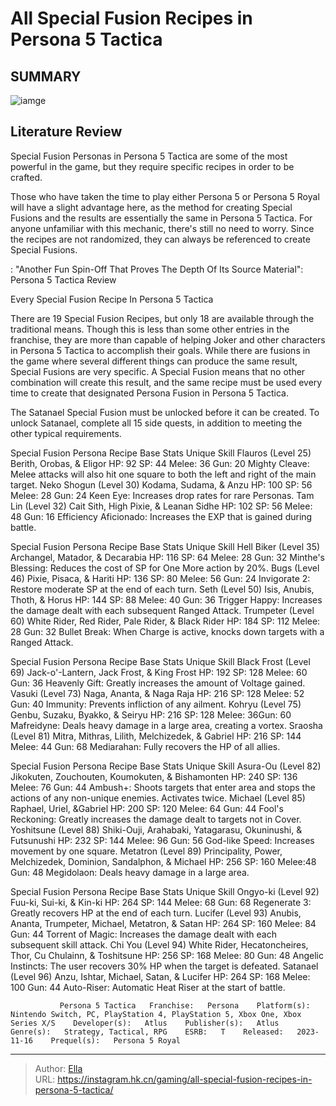 # All Special Fusion Recipes in Persona 5 Tactica


## SUMMARY 

![iamge](https://static1.srcdn.com/wordpress/wp-content/uploads/2023/11/all-special-fusion-recipes-in-persona-5-tactica.jpg)

## Literature Review

Special Fusion Personas in Persona 5 Tactica are some of the most powerful in the game, but they require specific recipes in order to be crafted.





Those who have taken the time to play either Persona 5 or Persona 5 Royal will have a slight advantage here, as the method for creating Special Fusions and the results are essentially the same in Persona 5 Tactica. For anyone unfamiliar with this mechanic, there&#39;s still no need to worry. Since the recipes are not randomized, they can always be referenced to create Special Fusions.




 : &#34;Another Fun Spin-Off That Proves The Depth Of Its Source Material&#34;: Persona 5 Tactica Review


 Every Special Fusion Recipe In Persona 5 Tactica 
         

There are 19 Special Fusion Recipes, but only 18 are available through the traditional means. Though this is less than some other entries in the franchise, they are more than capable of helping Joker and other characters in Persona 5 Tactica to accomplish their goals. While there are fusions in the game where several different things can produce the same result, Special Fusions are very specific. A Special Fusion means that no other combination will create this result, and the same recipe must be used every time to create that designated Persona Fusion in Persona 5 Tactica.



The Satanael Special Fusion must be unlocked before it can be created. To unlock Satanael, complete all 15 side quests, in addition to meeting the other typical requirements.







  Special Fusion Persona   Recipe   Base Stats   Unique Skill    Flauros (Level 25)   Berith, Orobas, &amp; Eligor   HP: 92 SP: 44 Melee: 36 Gun: 20   Mighty Cleave: Melee attacks will also hit one square to both the left and right of the main target.    Neko Shogun (Level 30)   Kodama, Sudama, &amp; Anzu   HP: 100 SP: 56 Melee: 28 Gun: 24   Keen Eye: Increases drop rates for rare Personas.    Tam Lin (Level 32)   Cait Sith, High Pixie, &amp; Leanan Sidhe   HP: 102 SP: 56 Melee: 48 Gun: 16   Efficiency Aficionado: Increases the EXP that is gained during battle.   



  Special Fusion Persona   Recipe   Base Stats   Unique Skill    Hell Biker (Level 35)   Archangel, Matador, &amp; Decarabia   HP: 116 SP: 64 Melee: 28 Gun: 32   Minthe&#39;s Blessing: Reduces the cost of SP for One More action by 20%.    Bugs (Level 46)   Pixie, Pisaca, &amp; Hariti   HP: 136 SP: 80 Melee: 56 Gun: 24   Invigorate 2: Restore moderate SP at the end of each turn.    Seth (Level 50)   Isis, Anubis, Thoth, &amp; Horus   HP: 144 SP: 88 Melee: 40 Gun: 36   Trigger Happy: Increases the damage dealt with each subsequent Ranged Attack.    Trumpeter (Level 60)   White Rider, Red Rider, Pale Rider, &amp; Black Rider   HP: 184 SP: 112 Melee: 28 Gun: 32   Bullet Break: When Charge is active, knocks down targets with a Ranged Attack.   



  Special Fusion Persona   Recipe   Base Stats   Unique Skill    Black Frost (Level 69)   Jack-o&#39;-Lantern, Jack Frost, &amp; King Frost   HP: 192 SP: 128 Melee: 60 Gun: 36   Heavenly Gift: Greatly increases the amount of Voltage gained.    Vasuki (Level 73)   Naga, Ananta, &amp; Naga Raja   HP: 216 SP: 128 Melee: 52 ​​​​​​​Gun: 40   Immunity: Prevents infliction of any ailment.    Kohryu (Level 75)   Genbu, Suzaku, Byakko, &amp; Seiryu   HP: 216 SP: 128 Melee: 36 ​​​​​​​Gun: 60   Mafreidyne: Deals heavy damage in a large area, creating a vortex.    Sraosha (Level 81)   Mitra, Mithras, Lilith, Melchizedek, &amp; Gabriel   HP: 216 SP: 144 Melee: 44 ​​​​​​​Gun: 68   Mediarahan: Fully recovers the HP of all allies.   






  Special Fusion Persona   Recipe   Base Stats   Unique Skill    Asura-Ou (Level 82)   Jikokuten, Zouchouten, Koumokuten, &amp; Bishamonten   HP: 240 SP: 136 Melee: 76 ​​​​​​​Gun: 44   Ambush&#43;: Shoots targets that enter area and stops the actions of any non-unique enemies. Activates twice.    Michael (Level 85)   Raphael, Uriel, &amp;Gabriel   HP: 200 SP: 120 Melee: 64 ​​​​​​​Gun: 44   Fool&#39;s Reckoning: Greatly increases the damage dealt to targets not in Cover.    Yoshitsune (Level 88)   Shiki-Ouji, Arahabaki, Yatagarasu, Okuninushi, &amp; Futsunushi   HP: 232 SP: 144 Melee: 96 ​​​​​​​Gun: 56   God-like Speed: Increases movement by one square.    Metatron (Level 89)   Principality, Power, Melchizedek, Dominion, Sandalphon, &amp; Michael   HP: 256 SP: 160 Melee:48 ​​​​​​​Gun: 48   Megidolaon: Deals heavy damage in a large area.   



  Special Fusion Persona   Recipe   Base Stats   Unique Skill    Ongyo-ki (Level 92)   Fuu-ki, Sui-ki, &amp; Kin-ki   HP: 264 SP: 144 Melee: 68 ​​​​​​​Gun: 68   Regenerate 3: Greatly recovers HP at the end of each turn.    Lucifer (Level 93)   Anubis, Ananta, Trumpeter, Michael, Metatron, &amp; Satan   HP: 264 SP: 160 Melee: 84 ​​​​​​​Gun: 44   Torrent of Magic: Increases the damage dealt with each subsequent skill attack.    Chi You (Level 94)   White Rider, Hecatoncheires, Thor, Cu Chulainn, &amp; Toshitsune   HP: 256 SP: 168 Melee: 80 ​​​​​​​Gun: 48   Angelic Instincts: The user recovers 30% HP when the target is defeated.    Satanael (Level 96)   Anzu, Ishtar, Michael, Satan, &amp; Lucifer   HP: 264 SP: 168 Melee: 100 ​​​​​​​Gun: 44   Auto-Riser: Automatic Heat Riser at the start of battle.   



               Persona 5 Tactica   Franchise:   Persona    Platform(s):   Nintendo Switch, PC, PlayStation 4, PlayStation 5, Xbox One, Xbox Series X/S    Developer(s):   Atlus    Publisher(s):   Atlus    Genre(s):   Strategy, Tactical, RPG    ESRB:   T    Released:   2023-11-16    Prequel(s):   Persona 5 Royal      

---

> Author: [Ella](https://instagram.hk.cn/)  
> URL: https://instagram.hk.cn/gaming/all-special-fusion-recipes-in-persona-5-tactica/  


